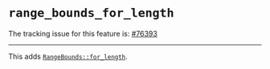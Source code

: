 # `range_bounds_for_length`

The tracking issue for this feature is: [#76393]

------------------------

This adds [`RangeBounds::for_length`].

[#76393]: https://github.com/rust-lang/rust/issues/76393
[`RangeBounds::for_length`]: https://doc.rust-lang.org/nightly/std/ops/trait.RangeBounds.html#method.for_length
